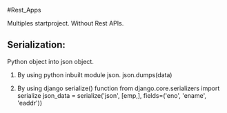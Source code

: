 #Rest_Apps

 Multiples startproject.
 Without Rest APIs.

Serialization:
--------------
Python object into json object.

1. By using python inbuilt module json.
      json.dumps(data)

2. By using django serialize() function
      from django.core.serializers import serialize
          json_data = serialize('json', [emp,], fields=('eno', 'ename', 'eaddr'))

